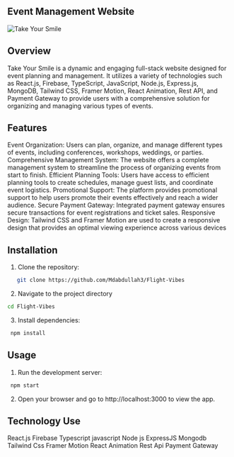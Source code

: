 ## Event Management Website

![Take Your Smile](https://take-your-smile-72b4e.web.app/home)

## Overview
Take Your Smile is a dynamic and engaging full-stack website designed for event planning and management. It utilizes a variety of technologies such as React.js, Firebase, TypeScript, JavaScript, Node.js, Express.js, MongoDB, Tailwind CSS, Framer Motion, React Animation, Rest API, and Payment Gateway to provide users with a comprehensive solution for organizing and managing various types of events.

## Features
Event Organization: Users can plan, organize, and manage different types of events, including conferences, workshops, weddings, or parties.
Comprehensive Management System: The website offers a complete management system to streamline the process of organizing events from start to finish.
Efficient Planning Tools: Users have access to efficient planning tools to create schedules, manage guest lists, and coordinate event logistics.
Promotional Support: The platform provides promotional support to help users promote their events effectively and reach a wider audience.
Secure Payment Gateway: Integrated payment gateway ensures secure transactions for event registrations and ticket sales.
Responsive Design: Tailwind CSS and Framer Motion are used to create a responsive design that provides an optimal viewing experience across various devices


## Installation

1. Clone the repository:

```bash
   git clone https://github.com/Mdabdullah3/Flight-Vibes
```

2. Navigate to the project directory

```bash
cd Flight-Vibes
```

3. Install dependencies:

```bash
 npm install
```

## Usage

1. Run the development server:

```bash
 npm start
```

2. Open your browser and go to http://localhost:3000 to view the app.

## Technology Use 
React.js
Firebase
Typescript
javascript
Node js
ExpressJS
Mongodb
Tailwind Css
Framer Motion
React Animation
Rest Api
Payment Gateway
